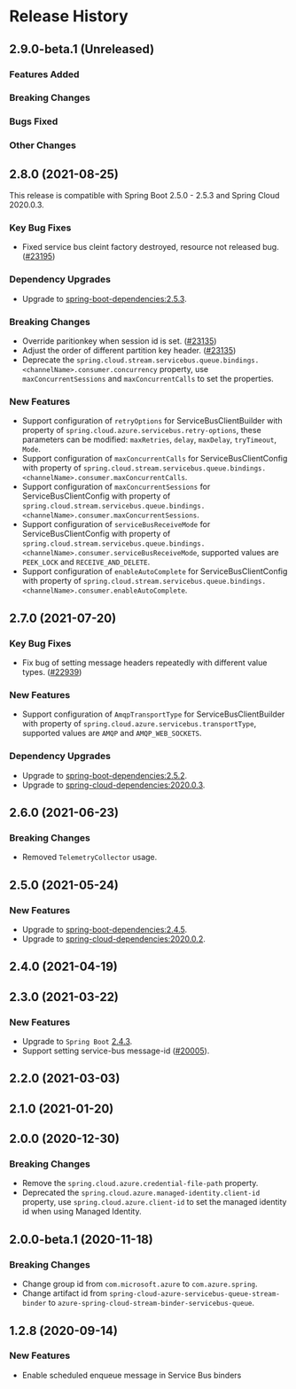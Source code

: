 # Release History

## 2.9.0-beta.1 (Unreleased)

### Features Added

### Breaking Changes

### Bugs Fixed

### Other Changes

## 2.8.0 (2021-08-25)
This release is compatible with Spring Boot 2.5.0 - 2.5.3 and Spring Cloud 2020.0.3.
### Key Bug Fixes
- Fixed service bus cleint factory destroyed, resource not released bug.([#23195](https://github.com/Azure/azure-sdk-for-java/pull/23195))
### Dependency Upgrades
- Upgrade to [spring-boot-dependencies:2.5.3](https://repo.maven.apache.org/maven2/org/springframework/boot/spring-boot-dependencies/2.5.3/spring-boot-dependencies-2.5.3.pom).
### Breaking Changes
- Override paritionkey when session id is set. ([#23135](https://github.com/Azure/azure-sdk-for-java/pull/23135))
- Adjust the order of different partition key header. ([#23135](https://github.com/Azure/azure-sdk-for-java/pull/23135))
- Deprecate the `spring.cloud.stream.servicebus.queue.bindings.<channelName>.consumer.concurrency` property,
  use `maxConcurrentSessions` and `maxConcurrentCalls` to set the properties.
### New Features
- Support configuration of `retryOptions` for ServiceBusClientBuilder with property of `spring.cloud.azure.servicebus.retry-options`, these parameters can be modified: `maxRetries`, `delay`, `maxDelay`, `tryTimeout`, `Mode`.
- Support configuration of `maxConcurrentCalls` for ServiceBusClientConfig with property of `spring.cloud.stream.servicebus.queue.bindings.<channelName>.consumer.maxConcurrentCalls`.
- Support configuration of `maxConcurrentSessions` for ServiceBusClientConfig with property of `spring.cloud.stream.servicebus.queue.bindings.<channelName>.consumer.maxConcurrentSessions`.
- Support configuration of `serviceBusReceiveMode` for ServiceBusClientConfig with property of `spring.cloud.stream.servicebus.queue.bindings.<channelName>.consumer.serviceBusReceiveMode`, supported values are `PEEK_LOCK` and `RECEIVE_AND_DELETE`.
- Support configuration of `enableAutoComplete` for ServiceBusClientConfig with property of `spring.cloud.stream.servicebus.queue.bindings.<channelName>.consumer.enableAutoComplete`.

## 2.7.0 (2021-07-20)
### Key Bug Fixes
- Fix bug of setting message headers repeatedly with different value types. ([#22939](https://github.com/Azure/azure-sdk-for-java/pull/22939))

### New Features
- Support configuration of `AmqpTransportType` for ServiceBusClientBuilder with property of `spring.cloud.azure.servicebus.transportType`, supported values are `AMQP` and `AMQP_WEB_SOCKETS`.

### Dependency Upgrades
- Upgrade to [spring-boot-dependencies:2.5.2](https://repo.maven.apache.org/maven2/org/springframework/boot/spring-boot-dependencies/2.5.2/spring-boot-dependencies-2.5.2.pom).
- Upgrade to [spring-cloud-dependencies:2020.0.3](https://repo.maven.apache.org/maven2/org/springframework/cloud/spring-cloud-dependencies/2020.0.3/spring-cloud-dependencies-2020.0.3.pom).

## 2.6.0 (2021-06-23)
### Breaking Changes
- Removed `TelemetryCollector` usage.


## 2.5.0 (2021-05-24)
### New Features
- Upgrade to [spring-boot-dependencies:2.4.5](https://repo.maven.apache.org/maven2/org/springframework/boot/spring-boot-dependencies/2.4.5/spring-boot-dependencies-2.4.5.pom).
- Upgrade to [spring-cloud-dependencies:2020.0.2](https://repo.maven.apache.org/maven2/org/springframework/cloud/spring-cloud-dependencies/2020.0.2/spring-cloud-dependencies-2020.0.2.pom).



## 2.4.0 (2021-04-19)


## 2.3.0 (2021-03-22)
### New Features
- Upgrade to `Spring Boot` [2.4.3](https://github.com/spring-projects/spring-boot/releases/tag/v2.4.3).
- Support setting service-bus message-id ([#20005](https://github.com/Azure/azure-sdk-for-java/issues/20005)).

## 2.2.0 (2021-03-03)


## 2.1.0 (2021-01-20)


## 2.0.0 (2020-12-30)
### Breaking Changes
- Remove the `spring.cloud.azure.credential-file-path` property.
- Deprecated the `spring.cloud.azure.managed-identity.client-id` property,
  use `spring.cloud.azure.client-id` to set the managed identity id when using Managed Identity.

## 2.0.0-beta.1 (2020-11-18)
### Breaking Changes
- Change group id from `com.microsoft.azure` to `com.azure.spring`.
- Change artifact id from `spring-cloud-azure-servicebus-queue-stream-binder` to `azure-spring-cloud-stream-binder-servicebus-queue`.

## 1.2.8 (2020-09-14)
### New Features
 - Enable scheduled enqueue message in Service Bus binders
